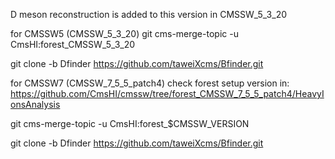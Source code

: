 D meson reconstruction is added to this version in CMSSW_5_3_20

for CMSSW5 (CMSSW_5_3_20)
git cms-merge-topic -u CmsHI:forest_CMSSW_5_3_20

git clone -b Dfinder https://github.com/taweiXcms/Bfinder.git

for CMSSW7 (CMSSW_7_5_5_patch4)
check forest setup version in: https://github.com/CmsHI/cmssw/tree/forest_CMSSW_7_5_5_patch4/HeavyIonsAnalysis

git cms-merge-topic -u CmsHI:forest_$CMSSW_VERSION

git clone -b Dfinder https://github.com/taweiXcms/Bfinder.git
